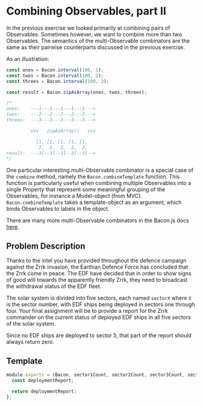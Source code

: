 # Combining Observables, part II

In the previous exercise we looked primarily at combining pairs of
Observables. Sometimes however, we want to combine more than two Observables.
The semantics of the multi-Observable combinators are the same as their
pairwise counterparts discussed in the previous exercise.

As an illustration:

```js
const ones = Bacon.interval(100, 1);
const twos = Bacon.interval(100, 2);
const threes = Bacon.interval(100, 3);

const result = Bacon.zipAsArray(ones, twos, threes);

/*
ones:    ---1---1---1---1---1--->
twos:    ---2---2---2---2---2--->
threes:  ---3---3---3---3---3--->

         vvv   zipAsArray()   vvv

           [1, [1, [1, [1, [1,
            2,  2,  2,  2,  2,
result:  ---3]--3]--3]--3]--3]-->
*/
```

One particular interesting multi-Observable combinator is a special case of
the `combine` method, namely the `Bacon.combineTemplate` function. This
function is particularly useful when combining multiple Observables into a
single Property that represent some meaningful grouping of the Observables,
for instance a Model-object (from MVC). `Bacon.combineTemplate` takes a
template-object as an argument, which binds Observables to labels in the
object.

There are many more multi-Observable combinators in the Bacon.js docs
[here](https://github.com/baconjs/bacon.js/#combining-multiple-streams-and-properties).

## Problem Description

Thanks to the intel you have provided throughout the defence campaign against
the Zrrk invasion, the Earthian Defence Force has concluded that the Zrrk come
in peace. The EDF have decided that in order to show signs of good will
towards the apparently friendly Zrrk, they need to broadcast the withdrawal
status of the EDF fleet.

The solar system is divided into five sectors, each named `sectorX` where `X`
is the sector number, with EDF ships being deployed in sectors one through four.
Your final assignment will be to provide a report for the Zrrk commander on the
current status of deployed EDF ships in all five sectors of the solar system.

Since no EDF ships are deployed to sector 5, that part of the report should
always return zero.

## Template

```js
module.exports = (Bacon, sector1Count, sector2Count, sector3Count, sector4Count) => {
  const deploymentReport;

  return deploymentReport;
};
```
